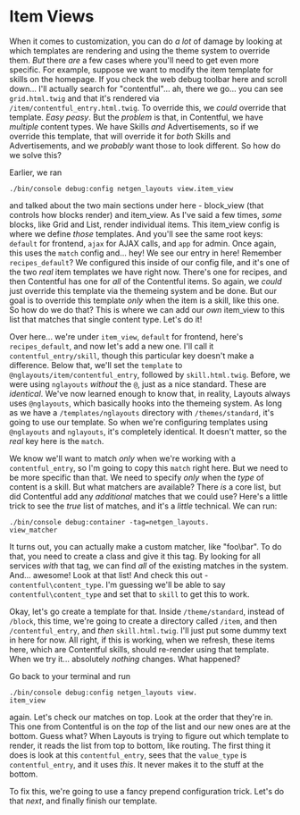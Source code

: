 # Item Views

When it comes to customization, you can do *a lot* of damage by looking at which templates are rendering and using the theme system to override them. *But* there *are* a few cases where you'll need to get even more specific. For example, suppose we want to modify the item template for skills on the homepage. If you check the web debug toolbar here and scroll down... I'll actually search for "contentful"... ah, there we go... you can see `grid.html.twig` and that it's rendered via `/item/contentful_entry.html.twig`. To override this, we *could* override that template. *Easy peasy*. But the *problem* is that, in Contentful, we have *multiple* content types. We have Skills *and* Advertisements, so if we override this template, that will override it for *both* Skills and Advertisements, and we *probably* want those to look different. So how do we solve this?

Earlier, we ran
```terminal
./bin/console debug:config netgen_layouts view.item_view
```

and talked about the two main sections under here - block_view (that controls how blocks render) and item_view. As I've said a few times, *some* blocks, like Grid and List, render individual items. This item_view config is where we define *those* templates. And you'll see the same root keys: `default` for frontend, `ajax` for AJAX calls, and `app` for admin. Once again, this uses the `match` config and... hey! We see our entry in here! Remember `recipes_default`? We configured this inside of our config file, and it's one of the two *real* item templates we have right now. There's one for recipes, and then Contentful has one for *all* of the Contentful items. So again, we *could* just override this template via the themeing system and be done. But our goal is to override this template *only* when the item is a skill, like this one. So how do we do that? This is where we can add our *own* item_view to this list that matches that single content type. Let's do it!

Over here... we're under `item_view`, `default` for frontend, here's `recipes_default`, and now let's add a new one. I'll call it `contentful_entry/skill`, though this particular key doesn't make a difference. Below that, we'll set the `template` to `@nglayouts/item/contentful_entry`, followed by `skill.html.twig`. Before, we were using `nglayouts` *without* the `@`, just as a nice standard. These are *identical*. We've now learned enough to know that, in reality, Layouts always uses `@nglayouts`, which basically hooks into the themeing system. As long as we have a `/templates/nglayouts` directory with `/themes/standard`, it's going to use our template. So when we're configuring templates using `@nglayouts` and `nglayouts`, it's completely identical. It doesn't matter, so the *real* key here is the `match`.

We know we'll want to match *only* when we're working with a `contentful_entry`, so I'm going to copy this `match` right here. But we need to be more specific than that. We need to specify *only* when the *type* of content is a skill. But what matchers are available? There *is* a core list, but did Contentful add any *additional* matches that we could use? Here's a little trick to see the *true* list of matches, and it's a *little* technical. We can run:

```terminal
./bin/console debug:container -tag=netgen_layouts.
view_matcher
```

It turns out, you can actually make a custom matcher, like "foo\bar". To do that, you need to create a class and give it this tag. By looking for all services *with* that tag, we can find *all* of the existing matches in the system. And... awesome! Look at that list! And check this out - `contentful\content_type`. I'm guessing we'll be able to say `contentful\content_type` and set that to `skill` to get this to work.

Okay, let's go create a template for that. Inside `/theme/standard`, instead of `/block`, this time, we're going to create a directory called `/item`, and then `/contentful_entry`, and *then* `skill.html.twig`. I'll just put some dummy text in here for now. All right, if this is working, when we refresh, these items here, which are Contentful skills, should re-render using that template. When we try it... absolutely *nothing* changes. What happened?

Go back to your terminal and run

```terminal
./bin/console debug:config netgen_layouts view.
item_view
```

again. Let's check our matches on top. Look at the order that they're in. This one from Contentful is on the *top* of the list and our new ones are at the bottom. Guess what? When Layouts is trying to figure out which template to render, it reads the list from top to bottom, like routing. The first thing it does is look at this `contentful_entry`, sees that the `value_type` is `contentful_entry`, and it uses *this*. It never makes it to the stuff at the bottom.

To fix this, we're going to use a fancy prepend configuration trick. Let's do that *next*, and finally finish our template.
